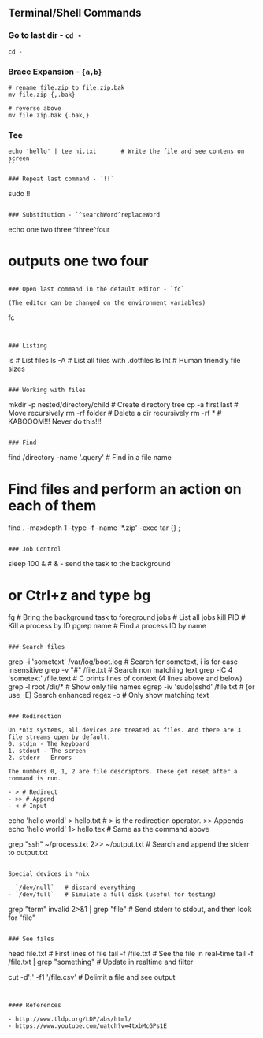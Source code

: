 ## Terminal/Shell Commands


### Go to last dir - `cd -`
```
cd -
```

### Brace Expansion - `{a,b}`
```
# rename file.zip to file.zip.bak
mv file.zip {,.bak}

# reverse above
mv file.zip.bak {.bak,}
```

### Tee

```
echo 'hello' | tee hi.txt 		# Write the file and see contens on screen
``

### Repeat last command - `!!`
```
sudo !!

```

### Substitution - `^searchWord^replaceWord
```
echo one two three
^three^four
# outputs one two four
```

### Open last command in the default editor - `fc`

(The editor can be changed on the environment variables)

```
fc
```


### Listing

```
ls 		# List files
ls -A 	# List all files with .dotfiles
ls lht 	# Human friendly file sizes
```

### Working with files

```
mkdir -p nested/directory/child 		# Create directory tree
cp -a first last						# Move recursively
rm -rf folder							# Delete a dir recursively
rm -rf *								# KABOOOM!!! Never do this!!!
```

### Find

```
find /directory -name '.query'		# Find in a file name

# Find files and perform an action on each of them
find . -maxdepth 1 -type -f -name '*.zip' -exec tar {} \;
```

### Job Control
```
sleep 100 &		# & - send the task to the background
# or Ctrl+z and type bg

fg			# Bring the background task to foreground
jobs		# List all jobs
kill PID	# Kill a process by ID
pgrep name	# Find a process ID by name
```

### Search files

```
grep -i 'sometext' /var/log/boot.log	# Search for sometext, i is for case insensitive
grep -v "#" /file.txt					# Search non matching text
grep -iC 4 'sometext' /file.text 		# C prints lines of context (4 lines above and below)
grep -l root /dir/*						# Show only file names
egrep -iv 'sudo|sshd' /file.txt			# (or use -E) Search enhanced regex
-o 										# Only show matching text
```

### Redirection

On *nix systems, all devices are treated as files. And there are 3 file streams open by default.
0. stdin - The keyboard
1. stdout - The screen
2. stderr - Errors

The numbers 0, 1, 2 are file descriptors. These get reset after a command is run.

- > # Redirect
- >> # Append
- < # Input

```
echo 'hello world' > hello.txt 			# > is the redirection operator. >> Appends
echo 'hello world' 1> hello.tex 		# Same as the command above

grep "ssh" ~/process.txt 2>> ~/output.txt 	# Search and append the stderr to output.txt
```

Special devices in *nix

- `/dev/null`	# discard everything
- `/dev/full`	# Simulate a full disk (useful for testing)

```
grep "term" invalid 2>&1 | grep "file" 	# Send stderr to stdout, and then look for "file"
```

### See files

```
head file.txt 			# First lines of file
tail -f /file.txt 		# See the file in real-time
tail -f /file.txt | grep "something" # Update in realtime and filter

cut -d':' -f1 '/file.csv' 	# Delimit a file and see output
```


#### References

- http://www.tldp.org/LDP/abs/html/
- https://www.youtube.com/watch?v=4txbMcGPs1E



